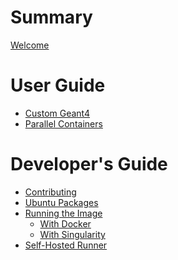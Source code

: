 # Summary

[Welcome](README.md)

# User Guide
- [Custom Geant4](custom-geant4.md)
- [Parallel Containers](parallel_containers.md)

# Developer's Guide
- [Contributing]()
- [Ubuntu Packages](ubuntu-packages.md)
- [Running the Image]()
  - [With Docker](use_with_docker.md)
  - [With Singularity](use_with_singularity.md)
- [Self-Hosted Runner](runner.md)
